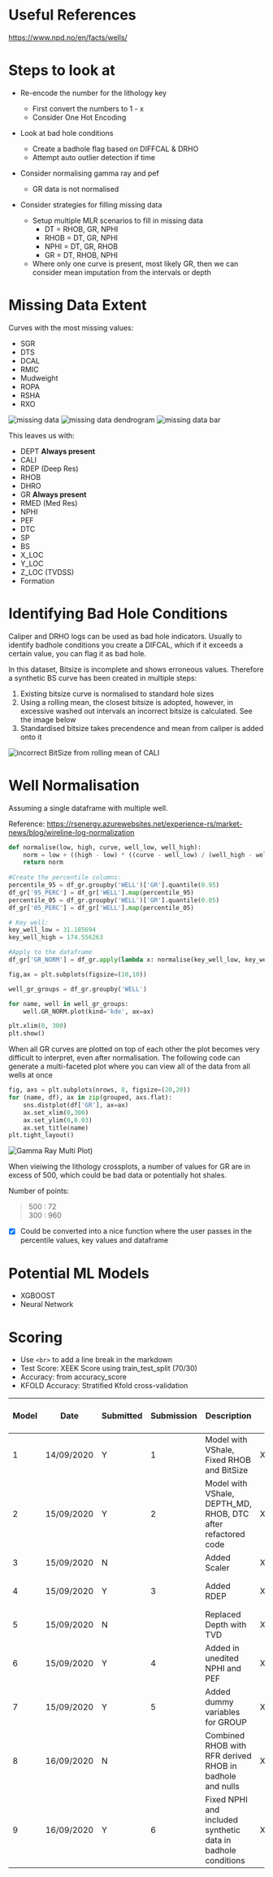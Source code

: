 # Useful References

https://www.npd.no/en/facts/wells/

# Steps to look at
- Re-encode the number for the lithology key
    - First convert the numbers to 1 - x
    - Consider One Hot Encoding

- Look at bad hole conditions
    - Create a badhole flag based on DIFFCAL & DRHO
    - Attempt auto outlier detection if time

- Consider normalising gamma ray and pef
    - GR data is not normalised

- Consider strategies for filling missing data
    - Setup multiple MLR scenarios to fill in missing data
        - DT = RHOB, GR, NPHI
        - RHOB = DT, GR, NPHI
        - NPHI = DT, GR, RHOB
        - GR = DT, RHOB, NPHI
    - Where only one curve is present, most likely GR, then we can consider mean imputation from the intervals or depth


# Missing Data Extent
Curves with the most missing values:
- SGR
- DTS
- DCAL
- RMIC
- Mudweight
- ROPA
- RSHA
- RXO


![missing data](images/missingnodata.png)
![missing data dendrogram](images/missingnodendro.png)
![missing data bar](images/missingnobar.png)


This leaves us with:
- DEPT **Always present**
- CALI
- RDEP (Deep Res)
- RHOB
- DHRO 
- GR **Always present**
- RMED (Med Res)
- NPHI
- PEF
- DTC
- SP
- BS
- X_LOC
- Y_LOC
- Z_LOC (TVDSS)
- Formation

# Identifying Bad Hole Conditions

Caliper and DRHO logs can be used as bad hole indicators. Usually to identify badhole conditions you create a DIFCAL, which if it exceeds a certain value, you can flag it as bad hole.

In this dataset, Bitsize is incomplete and shows erroneous values. Therefore a synthetic BS curve has been created in multiple steps:

1. Existing bitsize curve is normalised to standard hole sizes
2. Using a rolling mean, the closest bitsize is adopted, however, in excessive washed out intervals an incorrect bitsize is calculated. See the image below
3. Standardised bitsize takes precendence and mean from caliper is added onto it

![incorrect BitSize from rolling mean of CALI](images/16-1-2_Excessive_Caliper.png)

# Well Normalisation
Assuming a single dataframe with multiple well.

Reference: https://rsenergy.azurewebsites.net/experience-rs/market-news/blog/wireline-log-normalization

```python
def normalise(low, high, curve, well_low, well_high):
    norm = low + ((high - low) * ((curve - well_low) / (well_high - well_low)))
    return norm
    
#Create the percentile columns:
percentile_95 = df_gr.groupby('WELL')['GR'].quantile(0.95)
df_gr['95_PERC'] = df_gr['WELL'].map(percentile_95)
percentile_05 = df_gr.groupby('WELL')['GR'].quantile(0.05)
df_gr['05_PERC'] = df_gr['WELL'].map(percentile_05)

# Key well: 
key_well_low = 31.185694
key_well_high = 174.556263

#Apply to the dataframe
df_gr['GR_NORM'] = df_gr.apply(lambda x: normalise(key_well_low, key_well_high, x['GR'], x['05_PERC'], x['95_PERC']), axis=1)
```

```python
fig,ax = plt.subplots(figsize=(10,10))

well_gr_groups = df_gr.groupby('WELL')

for name, well in well_gr_groups:
    well.GR_NORM.plot(kind='kde', ax=ax)

plt.xlim(0, 300)
plt.show()
```

When all GR curves are plotted on top of each other the plot becomes very difficult to interpret, even after normalisation. The following code can generate a multi-faceted plot where you can view all of the data from all wells at once

```python
fig, axs = plt.subplots(nrows, 8, figsize=(20,20))
for (name, df), ax in zip(grouped, axs.flat):
    sns.distplot(df['GR'], ax=ax)
    ax.set_xlim(0,300)
    ax.set_ylim(0,0.03)
    ax.set_title(name)
plt.tight_layout()
```

![Gamma Ray Multi Plot](images/MultiPlot_GR.png))

When vieiwing the lithology crossplots, a number of values for GR are in excess of 500, which could be bad data or potentially hot shales.

Number of points:
>500 : 72  
>300 : 960

- [x] Could be converted into a nice function where the user passes in the percentile values, key values and dataframe

# Potential ML Models

- XGBOOST
- Neural Network

# Scoring

- Use `<br>` to add a line break in the markdown
- Test Score: XEEK Score using train_test_split (70/30)
- Accuracy: from accuracy_score
- KFOLD Accuracy: Stratified Kfold cross-validation

| Model | Date       | Submitted | Submission | Description                                                  | ML Model | Inputs                                                            | Test Score | Accuracy | KFOLD Accuracy (Splits) | Open Test Score | Rank    |
|-------|------------|-----------|------------|--------------------------------------------------------------|----------|-------------------------------------------------------------------|------------|----------|-------------------------|-----------------|---------|
| 1     | 14/09/2020 | Y         | 1          | Model with VShale, Fixed RHOB and BitSize                    | XGBoost  | VSHALE, RHOB_FIX, DTC, TVD                                        | -0.51681   |          |                         | -0.7166         | 37 / 52 |
| 2     | 15/09/2020 | Y         | 2          | Model with VShale, DEPTH_MD, RHOB, DTC after refactored code | XGBoost  | VSHALE, RHOB, DTC, DEPTH_MD                                       | -0.50806   | 80.7933  |                         | -0.6992         | 36 / 53 |
| 3     | 15/09/2020 | N         |            | Added Scaler                                                 | XGBoost  | VSHALE, RHOB, DTC, DEPTH_MD                                       | -0.50666   | 80.85797 |                         | --              |         |
| 4     | 15/09/2020 | Y         | 3          | Added RDEP                                                   | XGBoost  | VSHALE, RHOB, DTC, DEPTH_MD, RDEP                                 | -0.43384   | 83.5223  |                         | -0.8262         |         |
| 5     | 15/09/2020 | N         |            | Replaced Depth with TVD                                      | XGBoost  | VSHALE, RHOB, DTC, TVD, RDEP                                      | -0.43222   | 83.5889  |                         | --              |         |
| 6     | 15/09/2020 | Y         | 4          | Added in unedited NPHI and PEF                               | XGBoost  | VSHALE, RHOB, DTC, TVD, RDEP, NPHI, PEF                           | -0.36345   | 86.1724  |                         | -0.7526         |         |
| 7     | 15/09/2020 | Y         | 5          | Added dummy variables for GROUP                              | XGBoost  | VSHALE, RHOB, DTC, TVD, RDEP, NPHI, PEF, GROUPS                   | -0.313418  | 88.0357  | 60.72417, 7.07667 (5)   | -0.7093         | 36 / 53 |
| 8     | 16/09/2020 | N         |            | Combined RHOB with RFR derived RHOB in badhole and nulls     | XGBoost  | VSHALE, RHOB_COMBINED, DTC, TVD, RDEP, NPHI, PEF, GROUPS          | -0.56580   | 78.2768  | 69.86007, 1.66264 (3)   | --              |         |
| 9     | 16/09/2020 | Y         | 6          | Fixed NPHI and included synthetic data in badhole conditions | XGBoost  | VSHALE, RHOB_COMBINED, NPHI_COMBINED, DTC, TVD, RDEP, PEF, GROUPS | -0.57352   | 77.9561  | 69.52176, 1.75301 (3)   | -0.5894         | 20 / 56 |